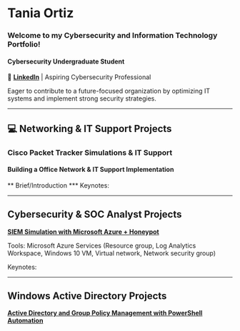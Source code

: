 # Tania Ortiz
### Welcome to my Cybersecurity and Information Technology Portfolio!

#### Cybersecurity Undergraduate Student 
🔗 [**LinkedIn**](https://www.linkedin.com/in/tania-ortiz1) | Aspiring Cybersecurity Professional

Eager to contribute to a future-focused organization by optimizing IT systems and implement strong security strategies.

______________________________________________________________________________________________
## 💻 Networking & IT Support Projects 
### Cisco Packet Tracker Simulations & IT Support
#### Building a Office Network & IT Support Implementation

** Brief/Introduction
*** Keynotes:
_______________________________________________________________________________________________

## Cybersecurity & SOC Analyst Projects 

 [**SIEM Simulation with Microsoft Azure + Honeypot**](https://github.com/taniaortiz0/SIEM-Simulation-with-Microsoft-Azure)

Tools: Microsoft Azure Services (Resource group, Log Analytics Workspace, Windows 10 VM,
Virtual network, Network security group)

Keynotes:


_______________________________________________________________________________________________

## Windows Active Directory Projects

[**Active Directory and Group Policy Management with PowerShell Automation**](https://github.com/taniaortiz0/AD-GPM-with-PowerShell-Automation)



